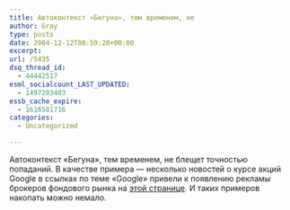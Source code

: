 ```yaml
---
title: Автоконтекст «Бегуна», тем временем, не
author: Gray
type: posts
date: 2004-12-12T08:59:28+00:00
excerpt:
url: /5435
dsq_thread_id:
  - 44442517
esml_socialcount_LAST_UPDATED:
  - 1497203403
essb_cache_expire:
  - 1616581716
categories:
  - Uncategorized

---
```








Автоконтекст &#171;Бегуна&#187;, тем временем, не блещет точностью попаданий. В качестве примера &#8212; несколько новостей о курсе акций Google в ссылках по теме &#171;Google&#187; привели к появлению рекламы брокеров фондового рынка на <a href="http://net.compulenta.ru/2004/12/10/52577/" target="_blank">этой странице</a>. И таких примеров накопать можно немало.